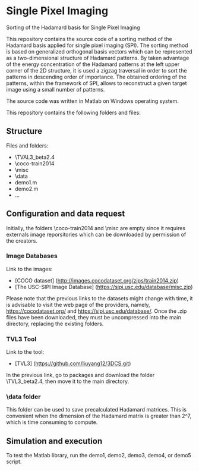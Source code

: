 # Single Pixel Imaging
Sorting of the Hadamard basis for Single Pixel Imaging

This repository contains the source code of a sorting method of the Hadamard basis applied for single pixel imaging (SPI). The sorting method is based on generalized orthogonal basis vectors which can be represented as a two-dimensional structure of Hadamard patterns. By taken advantage of the energy concentration of the Hadamard patterns at the left upper corner of the 2D structure, it is used a zigzag traversal in order to sort the patterns in descending order of importance. The obtained ordering of the patterns, within the framework of SPI, allows to reconstruct a given target image using a small number of patterns.

The source code was written in Matlab on Windows operating system.

This repository contains the following folders and files:

## Structure
Files and folders:
- \TVAL3_beta2.4
- \coco-train2014
- \misc
- \data
- demo1.m
- demo2.m
- ...

## Configuration and data request

Initially, the folders \coco-train2014 and \misc are empty since it requires externals image reporsitories which can be downloaded by permission of the creators.

### Image Databases
Link to the images:
* [COCO dataset] (http://images.cocodataset.org/zips/train2014.zip)
* [The USC-SIPI Image Database] (https://sipi.usc.edu/database/misc.zip)

Please note that the previous links to the datasets might change with time, it is advisable to visit the web page of the providers, namely,  https://cocodataset.org/ and
https://sipi.usc.edu/database/. Once the .zip files have been downloaded, they must be uncompressed into the main directory, replacing the existing folders.

### TVL3 Tool
Link to the tool:
* [TVL3] (https://github.com/liuyang12/3DCS.git)

In the previous link, go to packages and download the folder \TVL3_beta2.4, then move it to the main directory.

### \data folder

This folder can be used to save precalculated Hadamard matrices. This is convenient when the dimension of the Hadamard matrix is greater than 2^7, which is time consuming to compute.


## Simulation and execution

To test the Matlab library, run the demo1, demo2, demo3, demo4, or demo5 script.
